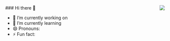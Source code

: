 <img align="right" src="https://github-readme-stats.vercel.app/api?username=Kyriezhao11&show_icons=true&icon_color=CE1D2D&text_color=718096&bg_color=00000000&hide_title=true&hide_border=true" />
### Hi there 👋

- 🔭 I’m currently working on
- 🌱 I’m currently learning
- 😄 Pronouns:
- ⚡ Fun fact:
  
<!--
**Kyriezhao11/Kyriezhao11** is a ✨ _special_ ✨ repository because its `README.md` (this file) appears on your GitHub profile.

Here are some ideas to get you started:

- 🔭 I’m currently working on ...
- 🌱 I’m currently learning ...
- 👯 I’m looking to collaborate on ...
- 🤔 I’m looking for help with ...
- 💬 Ask me about ...
- 📫 How to reach me: ...
- 😄 Pronouns: ...
- ⚡ Fun fact: ...
-->
